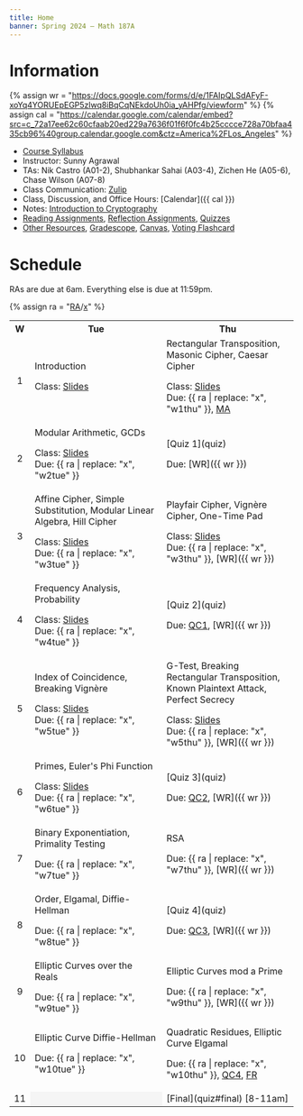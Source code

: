 ```yaml
---
title: Home
banner: Spring 2024 — Math 187A
---
```


# Information

{% assign wr = "https://docs.google.com/forms/d/e/1FAIpQLSdAFyF-xoYq4YORUEpEGP5zlwq8iBqCqNEkdoUh0ia_yAHPfg/viewform" %} 
{% assign cal = "https://calendar.google.com/calendar/embed?src=c_72a17ee62c60cfaab20ed229a7636f01f6f0fc4b25cccce728a70bfaa435cb96%40group.calendar.google.com&ctz=America%2FLos_Angeles" %}

* [Course Syllabus](syllabus)
* Instructor: Sunny Agrawal
* TAs: Nik Castro (A01-2), Shubhankar Sahai (A03-4), Zichen He (A05-6), Chase Wilson (A07-8)
* Class Communication: [Zulip](https://sunnysclasses.zulipchat.com/)
* Class, Discussion, and Office Hours: [Calendar]({{ cal }})
* Notes: [Introduction to Cryptography](/crypt/)
* [Reading Assignments](read), [Reflection Assignments](reflect), [Quizzes](quiz)
* [Other Resources](resources), [Gradescope](https://www.gradescope.com/courses/755790), [Canvas](https://canvas.ucsd.edu/courses/55190), [Voting Flashcard](flashcard.pdf)

# Schedule

RAs are due at 6am. Everything else is due at 11:59pm. 

{% assign ra = "[RA](read)/[x](read#x)" %}

<table width="100%">
<tr>
<th style="text-align: center;" width="6%">W</th>
<th width="47%">Tue</th>
<th width="47%">Thu</th>
</tr>

<tr>
<td style="text-align: center;">1</td>
<td>
Introduction

Class: [Slides](slides/w1tue.pdf)
</td>
<td>
Rectangular Transposition, Masonic Cipher, Caesar Cipher

Class: [Slides](slides/w1thu.pdf)  
Due: {{ ra | replace: "x", "w1thu" }}, [MA](reflect#autobio)
</td>
</tr>

<tr>
<td style="text-align: center;">2</td>
<td>
Modular Arithmetic, GCDs

Class: [Slides](slides/w2tue.pdf)  
Due: {{ ra | replace: "x", "w2tue" }}
</td>
<td>
[Quiz 1](quiz)

Due: [WR]({{ wr }})
</td>
</tr>

<tr>
<td style="text-align: center;">3</td>
<td>
Affine Cipher, Simple Substitution, Modular Linear Algebra, Hill Cipher

Class: [Slides](slides/w3tue.pdf)  
Due: {{ ra | replace: "x", "w3tue" }}
</td>
<td>
Playfair Cipher, Vignère Cipher, One-Time Pad

Class: [Slides](slides/w3thu.pdf)  
Due: {{ ra | replace: "x", "w3thu" }}, [WR]({{ wr }})
</td>
</tr>

<tr>
<td style="text-align: center;">4</td>
<td>
Frequency Analysis, Probability

Class: [Slides](slides/w4tue.pdf)  
Due: {{ ra | replace: "x", "w4tue" }}
</td>
<td>
[Quiz 2](quiz)

Due: [QC1](quiz#corrections), [WR]({{ wr }})
</td>
</tr>

<tr>
<td style="text-align: center;">5</td>
<td>
Index of Coincidence, Breaking Vignère

Class: [Slides](slides/w5tue.pdf)  
Due: {{ ra | replace: "x", "w5tue" }}
</td>
<td>
G-Test, Breaking Rectangular Transposition, Known Plaintext Attack, Perfect Secrecy

Class: [Slides](slides/w5thu.pdf)  
Due: {{ ra | replace: "x", "w5thu" }}, [WR]({{ wr }})
</td>
</tr>

<tr>
<td style="text-align: center;">6</td>
<td>
Primes, Euler's Phi Function

Class: [Slides](slides/w6tue.pdf)  
Due: {{ ra | replace: "x", "w6tue" }}
</td>
<td>
[Quiz 3](quiz)

Due: [QC2](quiz#corrections), [WR]({{ wr }})
</td>
</tr>

<tr>
<td style="text-align: center;">7</td>
<td>
Binary Exponentiation, Primality Testing

Due: {{ ra | replace: "x", "w7tue" }}
</td>
<td>
RSA

Due: {{ ra | replace: "x", "w7thu" }}, [WR]({{ wr }})
</td>
</tr>

<tr>
<td style="text-align: center;">8</td>
<td>
Order, Elgamal, Diffie-Hellman

Due: {{ ra | replace: "x", "w8tue" }}
</td>
<td>
[Quiz 4](quiz)

Due: [QC3](quiz#corrections), [WR]({{ wr }})
</td>
</tr>

<tr>
<td style="text-align: center;">9</td>
<td>
Elliptic Curves over the Reals

Due: {{ ra | replace: "x", "w9tue" }}
</td>
<td>
Elliptic Curves mod a Prime

Due: {{ ra | replace: "x", "w9thu" }}, [WR]({{ wr }})
</td>
</tr>

<tr>
<td style="text-align: center;">10</td>
<td>
Elliptic Curve Diffie-Hellman

Due: {{ ra | replace: "x", "w10tue" }}
</td>
<td>
Quadratic Residues, Elliptic Curve Elgamal

Due: {{ ra | replace: "x", "w10thu" }}, [QC4](quiz#corrections), [FR](reflect#final)
</td>
</tr>

<td style="text-align: center;">11</td>
<td colspan="1" style="background-color: #f5f5f5;"/>
<td>
[Final](quiz#final) [8-11am]
</td>
</tr> 

</table>
